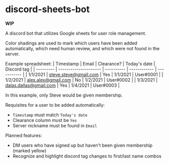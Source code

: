 # discord-sheets-bot

**WIP**

A discord bot that utilizes Google sheets for user role management.

Color shadings are used to mark which users have been added automatically, which need human review, and which were not found in the server.

Example spreadsheet:
| Timestamp | Email                    | Clearance? | Today's date | Discord tag |
| --------- | ---------------------    | ---------- | ------------ | ----------- |
| 1/1/2021  | steve.steve@gmail.com    | Yes        | 1/1/2021     | User#0001   |
| 1/2/2021  | alex.alex@gmail.com      | No         | 1/2/2021     | User#0002   |
| 1/3/2021  | dalas.dallas@gmail.com   | Yes        | 1/4/2021     | User#0003   |

In this example, only Steve would be given membership.

Requisites for a user to be added automatically:
- `Timestamp` must match `Today's date`
- Clearance column must be `Yes`
- Server nickname must be found in `Email`

Planned features:
- DM users who have signed up but haven't been given membership (marked yellow)
- Recognize and highlight discord tag changes to first/last name combos
